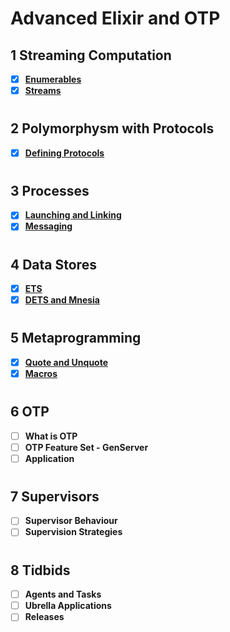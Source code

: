 # Advanced Elixir and OTP
## 1 Streaming Computation
+ [x] **[Enumerables](1_streaming_computation/1_enumerables.md)**
+ [X] **[Streams](1_streaming_computation/2_streams.md)**
  
#
## 2 Polymorphysm with Protocols
+ [x] **[Defining Protocols](2_polymorphism_with_protocols/2_1_definig_protocols.md)**

#
## 3 Processes
+ [x] **[Launching and Linking](3_processes/3_1_processes_launching.md)**
+ [x] **[Messaging](3_processes/3_2_process_messaging.md)**

#
## 4 Data Stores
+ [x] **[ETS](4_data_stores/4_1_ets.md)**
+ [x] **[DETS and Mnesia](4_data_stores/4_2_dets_and_mnesia.md)**

#
## 5 Metaprogramming
+ [x] **[Quote and Unquote](5_metaprogramming/5_1_quote_and_unquote.md)**
+ [x] **[Macros](5_metaprogramming/5_2_macros.md)**

#
## 6 OTP
+ [ ] **What is OTP**
+ [ ] **OTP Feature Set - GenServer**
+ [ ] **Application**

#
## 7 Supervisors
+ [ ] **Supervisor Behaviour**
+ [ ] **Supervision Strategies**

#
## 8 Tidbids
+ [ ] **Agents and Tasks**
+ [ ] **Ubrella Applications**
+ [ ] **Releases**
